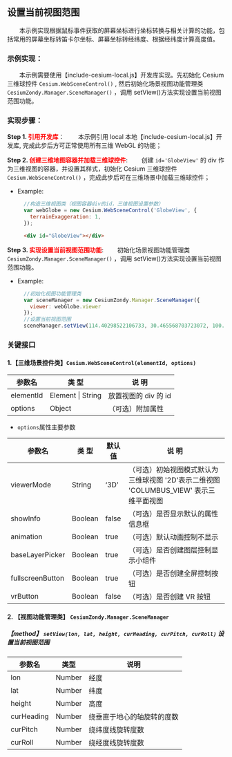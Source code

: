 ## 设置当前视图范围

&ensp;&ensp;&ensp;&ensp;本示例实现根据鼠标事件获取的屏幕坐标进行坐标转换与相关计算的功能，包括常用的屏幕坐标转笛卡尔坐标、屏幕坐标转经纬度、根据经纬度计算高度值。

### 示例实现：

&ensp;&ensp;&ensp;&ensp;本示例需要使用【include-cesium-local.js】开发库实现。先初始化 Cesium 三维球控件 `Cesium.WebSceneControl()` , 然后初始化场景视图功能管理类 `CesiumZondy.Manager.SceneManager()` ，调用 setView()方法实现设置当前视图范围功能。

### 实现步骤：

**Step 1. <font color=red>引用开发库</font>**：
&ensp;&ensp;&ensp;&ensp;本示例引用 local 本地【include-cesium-local.js】开发库, 完成此步后方可正常使用所有三维 WebGL 的功能；

**Step 2. <font color=red>创建三维地图容器并加载三维球控件</font>**:
&ensp;&ensp;&ensp;&ensp;创建 `id='GlobeView'` 的 div 作为三维视图的容器，并设置其样式，初始化 Cesium 三维球控件 `Cesium.WebSceneControl()` ，完成此步后可在三维场景中加载三维球控件；

- Example:

  ```Javascript
    //构造三维视图类（视图容器div的id，三维视图设置参数）
    var webGlobe = new Cesium.WebSceneControl('GlobeView', {
      terrainExaggeration: 1,
    });
  ```

  ```html
    <div id="GlobeView"></div>
  ```

**Step 3. <font color=red>实现设置当前视图范围功能</font>**:
&ensp;&ensp;&ensp;&ensp;初始化场景视图功能管理类 `CesiumZondy.Manager.SceneManager()` ，调用 setView()方法实现设置当前视图范围功能。

- Example:
  ```Javascript
    //初始化视图功能管理类
    var sceneManager = new CesiumZondy.Manager.SceneManager({
      viewer: webGlobe.viewer
    });
    //设置当前视图范围
    sceneManager.setView(114.40298522106733, 30.465568703723072, 100.85856618500283, -45.4940479913348135, -15, 0);
  ```

### 关键接口

#### 1.【三维场景控件类】`Cesium.WebSceneControl(elementId, options)`

| 参数名    | 类 型             | 说 明                |
| --------- | ----------------- | -------------------- |
| elementId | Element \| String | 放置视图的 div 的 id |
| options   | Object            | （可选）附加属性     |

- `options`属性主要参数

| 参数名           | 类 型   | 默认值 | 说 明                                                                                  |
| ---------------- | ------- | ------ | -------------------------------------------------------------------------------------- |
| viewerMode       | String  | ‘3D’   | （可选）初始视图模式默认为三维球视图 '2D'表示二维视图 'COLUMBUS_VIEW' 表示三维平面视图 |
| showInfo         | Boolean | false  | （可选）是否显示默认的属性信息框                                                       |
| animation        | Boolean | true   | （可选）默认动画控制不显示                                                             |
| baseLayerPicker  | Boolean | true   | （可选）是否创建图层控制显示小组件                                                     |
| fullscreenButton | Boolean | true   | （可选）是否创建全屏控制按钮                                                           |
| vrButton         | Boolean | false  | （可选）是否创建 VR 按钮                                                               |

#### 2. 【视图功能管理类】 `CesiumZondy.Manager.SceneManager`

##### 【method】 `setView(lon, lat, height, curHeading, curPitch, curRoll)` 设置当前视图范围

| 参数名     | 类型   | 说明                       |
| ---------- | ------ | -------------------------- |
| lon        | Number | 经度                       |
| lat        | Number | 纬度                       |
| height     | Number | 高度                       |
| curHeading | Number | 绕垂直于地心的轴旋转的度数 |
| curPitch   | Number | 绕纬度线旋转度数           |
| curRoll    | Number | 绕经度线旋转度数           |
